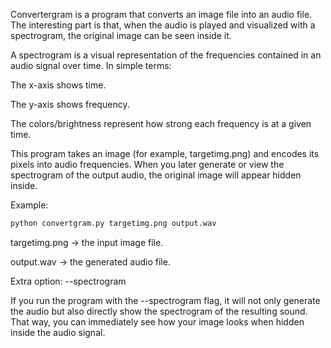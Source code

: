 Convertergram is a program that converts an image file into an audio file. The interesting part is that, when the audio is played and visualized with a spectrogram, the original image can be seen inside it.

A spectrogram is a visual representation of the frequencies contained in an audio signal over time. In simple terms:

The x-axis shows time.

The y-axis shows frequency.

The colors/brightness represent how strong each frequency is at a given time.

This program takes an image (for example, targetimg.png) and encodes its pixels into audio frequencies. When you later generate or view the spectrogram of the output audio, the original image will appear hidden inside.

Example: 

```sh
python convertgram.py targetimg.png output.wav
```

targetimg.png → the input image file.

output.wav → the generated audio file.

Extra option: --spectrogram

If you run the program with the --spectrogram flag, it will not only generate the audio but also directly show the spectrogram of the resulting sound. That way, you can immediately see how your image looks when hidden inside the audio signal.
